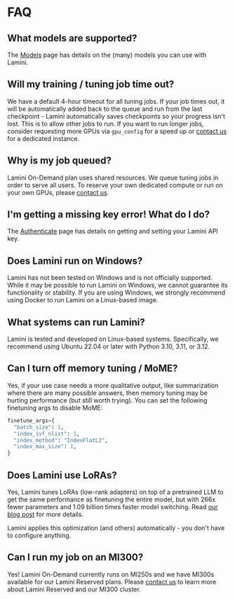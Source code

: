 # FAQ

## What models are supported?
The [Models](models.md) page has details on the (many) models you can use with Lamini.

## Will my training / tuning job time out?
We have a default 4-hour timeout for all tuning jobs. If your job times out, it will be automatically added back to the queue and run from the last checkpoint - Lamini automatically saves checkpoints so your progress isn't lost. This is to allow other jobs to run. If you want to run longer jobs, consider requesting more GPUs via `gpu_config` for a speed up or [contact us](https://www.lamini.ai/contact) for a dedicated instance.

## Why is my job queued?
Lamini On-Demand plan uses shared resources. We queue tuning jobs in order to serve all users. To reserve your own dedicated compute or run on your own GPUs, please [contact us](https://www.lamini.ai/contact).

## I'm getting a missing key error! What do I do?
The [Authenticate](authenticate.md) page has details on getting and setting your Lamini API key.

## Does Lamini run on Windows?
Lamini has not been tested on Windows and is not officially supported. While it may be possible to run Lamini on Windows, we cannot guarantee its functionality or stability. If you are using Windows, we strongly recommend using Docker to run Lamini on a Linux-based image.

## What systems can run Lamini?
Lamini is tested and developed on Linux-based systems. Specifically, we recommend using Ubuntu 22.04 or later with Python 3.10, 3.11, or 3.12.

## Can I turn off memory tuning / MoME?
Yes, if your use case needs a more qualitative output, like summarization where there are many possible answers, then memory tuning may be hurting performance (but still worth trying). You can set the following finetuning args to disable MoME:
```python
finetune_args={
  "batch_size": 1,
  "index_ivf_nlist": 1,
  "index_method": "IndexFlatL2",
  "index_max_size": 1,
}
```

## Does Lamini use LoRAs?
Yes, Lamini tunes LoRAs (low-rank adapters) on top of a pretrained LLM to get the same performance as finetuning the entire model, but with 266x fewer parameters and 1.09 billion times faster model switching. Read [our blog post](https://www.lamini.ai/blog/one-billion-times-faster-finetuning-with-lamini-peft) for more details.

Lamini applies this optimization (and others) automatically - you don't have to configure anything.

## Can I run my job on an MI300?
Yes! Lamini On-Demand currently runs on MI250s and we have MI300s available for our Lamini Reserved plans. Please [contact us](https://www.lamini.ai/contact) to learn more about Lamini Reserved and our MI300 cluster.
